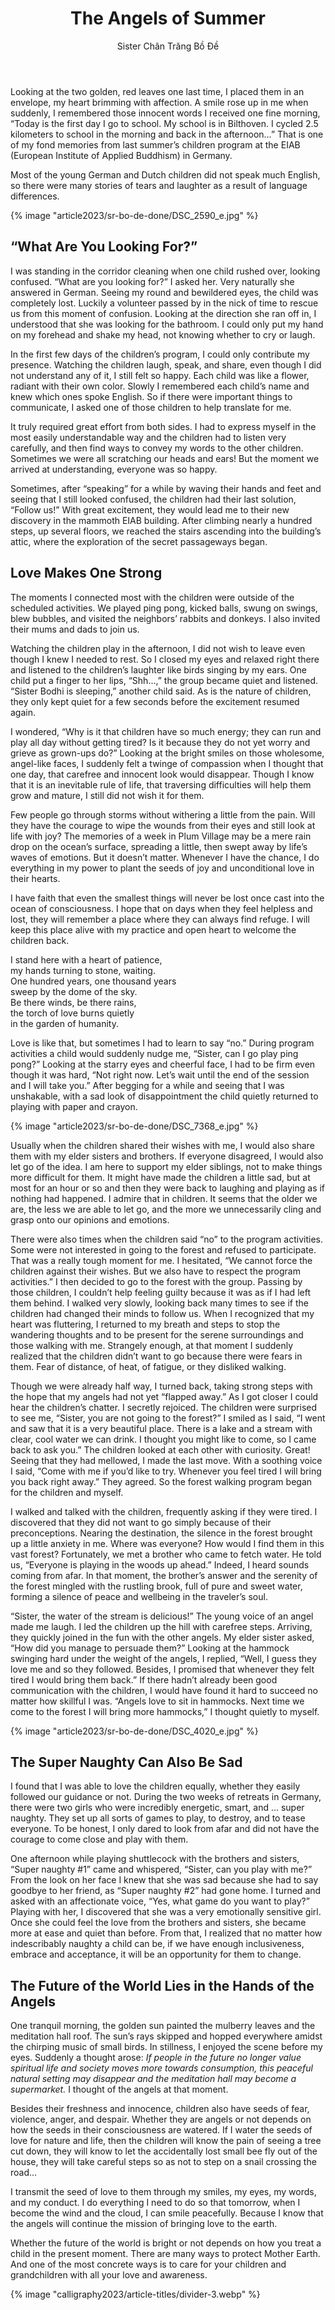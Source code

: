 ﻿---
title: The Angels of Summer
author: Sister Chân Trăng Bồ Đề
---

Looking at the two golden, red leaves one last time, I placed them in an envelope, my heart brimming with affection. A smile rose up in me when suddenly, I remembered those innocent words I received one fine morning, “Today is the first day I go to school. My school is in Bilthoven. I cycled 2.5 kilometers to school in the morning and back in the afternoon…” That is one of my fond memories from last summer’s children program at the EIAB (European Institute of Applied Buddhism) in Germany.

Most of the young German and Dutch children did not speak much English, so there were many stories of tears and laughter as a result of language differences.

{% image "article2023/sr-bo-de-done/DSC_2590_e.jpg" %}

## “What Are You Looking For?”

I was standing in the corridor cleaning when one child rushed over, looking confused. “What are you looking for?” I asked her. Very naturally she answered in German. Seeing my round and bewildered eyes, the child was completely lost. Luckily a volunteer passed by in the nick of time to rescue us from this moment of confusion. Looking at the direction she ran off in, I understood that she was looking for the bathroom. I could only put my hand on my forehead and shake my head, not knowing whether to cry or laugh.

In the first few days of the children’s program, I could only contribute my presence. Watching the children laugh, speak, and share, even though I did not understand any of it, I still felt so happy. Each child was like a flower, radiant with their own color. Slowly I remembered each child’s name and knew which ones spoke English. So if there were important things to communicate, I asked one of those children to help translate for me.

It truly required great effort from both sides. I had to express myself in the most easily understandable way and the children had to listen very carefully, and then find ways to convey my words to the other children. Sometimes we were all scratching our heads and ears! But the moment we arrived at understanding, everyone was so happy.

Sometimes, after “speaking” for a while by waving their hands and feet and seeing that I still looked confused, the children had their last solution, “Follow us!” With great excitement, they would lead me to their new discovery in the mammoth EIAB building. After climbing nearly a hundred steps, up several floors, we reached the stairs ascending into the building’s attic, where the exploration of the secret passageways began.

## Love Makes One Strong

The moments I connected most with the children were outside of the scheduled activities. We played ping pong, kicked balls, swung on swings, blew bubbles, and visited the neighbors’ rabbits and donkeys. I also invited their mums and dads to join us.

Watching the children play in the afternoon, I did not wish to leave even though I knew I needed to rest. So I closed my eyes and relaxed right there and listened to the children’s laughter like birds singing by my ears. One child put a finger to her lips, “Shh…,” the group became quiet and listened. “Sister Bodhi is sleeping,” another child said. As is the nature of children, they only kept quiet for a few seconds before the excitement resumed again.

I wondered, “Why is it that children have so much energy; they can run and play all day without getting tired? Is it because they do not yet worry and grieve as grown-ups do?” Looking at the bright smiles on those wholesome, angel-like faces, I suddenly felt a twinge of compassion when I thought that one day, that carefree and innocent look would disappear. Though I know that it is an inevitable rule of life, that traversing difficulties will help them grow and mature, I still did not wish it for them.

Few people go through storms without withering a little from the pain. Will they have the courage to wipe the wounds from their eyes and still look at life with joy? The memories of a week in Plum Village may be a mere rain drop on the ocean’s surface, spreading a little, then swept away by life’s waves of emotions. But it doesn’t matter. Whenever I have the chance, I do everything in my power to plant the seeds of joy and unconditional love in their hearts.

I have faith that even the smallest things will never be lost once cast into the ocean of consciousness. I hope that on days when they feel helpless and lost, they will remember a place where they can always find refuge. I will keep this place alive with my practice and open heart to welcome the children back.

<div class="verse">
<p>I stand here with a heart of patience,<br/>
my hands turning to stone, waiting.<br/>
One hundred years, one thousand years<br/>
sweep by the dome of the sky.<br/>
Be there winds, be there rains,<br/>
the torch of love burns quietly<br/>
in the garden of humanity.</p>
</div>

Love is like that, but sometimes I had to learn to say “no.” During program activities a child would suddenly nudge me, “Sister, can I go play ping pong?” Looking at the starry eyes and cheerful face, I had to be firm even though it was hard, “Not right now. Let’s wait until the end of the session and I will take you.” After begging for a while and seeing that I was unshakable, with a sad look of disappointment the child quietly returned to playing with paper and crayon.

{% image "article2023/sr-bo-de-done/DSC_7368_e.jpg" %}

Usually when the children shared their wishes with me, I would also share them with my elder sisters and brothers. If everyone disagreed, I would also let go of the idea. I am here to support my elder siblings, not to make things more difficult for them. It might have made the children a little sad, but at most for an hour or so and then they were back to laughing and playing as if nothing had happened. I admire that in children. It seems that the older we are, the less we are able to let go, and the more we unnecessarily cling and grasp onto our opinions and emotions.

There were also times when the children said “no” to the program activities. Some were not interested in going to the forest and refused to participate. That was a really tough moment for me. I hesitated, “We cannot force the children against their wishes. But we also have to respect the program activities.” I then decided to go to the forest with the group. Passing by those children, I couldn’t help feeling guilty because it was as if I had left them behind. I walked very slowly, looking back many times to see if the children had changed their minds to follow us. When I recognized that my heart was fluttering, I returned to my breath and steps to stop the wandering thoughts and to be present for the serene surroundings and those walking with me. Strangely enough, at that moment I suddenly realized that the children didn’t want to go because there were fears in them. Fear of distance, of heat, of fatigue, or they disliked walking.

Though we were already half way, I turned back, taking strong steps with the hope that my angels had not yet “flapped away.” As I got closer I could hear the children’s chatter. I secretly rejoiced. The children were surprised to see me, “Sister, you are not going to the forest?” I smiled as I said, “I went and saw that it is a very beautiful place. There is a lake and a stream with clear, cool water we can drink. I thought you might like to come, so I came back to ask you.” The children looked at each other with curiosity. Great! Seeing that they had mellowed, I made the last move. With a soothing voice I said, “Come with me if you’d like to try. Whenever you feel tired I will bring you back right away.” They agreed. So the forest walking program began for the children and myself.

I walked and talked with the children, frequently asking if they were tired. I discovered that they did not want to go simply because of their preconceptions. Nearing the destination, the silence in the forest brought up a little anxiety in me. Where was everyone? How would I find them in this vast forest? Fortunately, we met a brother who came to fetch water. He told us, “Everyone is playing in the woods up ahead.” Indeed, I heard sounds coming from afar. In that moment, the brother’s answer and the serenity of the forest mingled with the rustling brook, full of pure and sweet water, forming a silence of peace and wellbeing in the traveler’s soul.

“Sister, the water of the stream is delicious!” The young voice of an angel made me laugh. I led the children up the hill with carefree steps. Arriving, they quickly joined in the fun with the other angels. My elder sister asked, “How did you manage to persuade them?” Looking at the hammock swinging hard under the weight of the angels, I replied, “Well, I guess they love me and so they followed. Besides, I promised that whenever they felt tired I would bring them back.” If there hadn’t already been good communication with the children, I would have found it hard to succeed no matter how skillful I was. “Angels love to sit in hammocks. Next time we come to the forest I will bring more hammocks,” I thought quietly to myself.

{% image "article2023/sr-bo-de-done/DSC_4020_e.jpg" %}

## The Super Naughty Can Also Be Sad

I found that I was able to love the children equally, whether they easily followed our guidance or not. During the two weeks of retreats in Germany, there were two girls who were incredibly energetic, smart, and … super naughty. They set up all sorts of games to play, to destroy, and to tease everyone. To be honest, I only dared to look from afar and did not have the courage to come close and play with them.

One afternoon while playing shuttlecock with the brothers and sisters, “Super naughty #1” came and whispered, “Sister, can you play with me?” From the look on her face I knew that she was sad because she had to say goodbye to her friend, as “Super naughty #2” had gone home. I turned and asked with an affectionate voice, “Yes, what game do you want to play?” Playing with her, I discovered that she was a very emotionally sensitive girl. Once she could feel the love from the brothers and sisters, she became more at ease and quiet than before. From that, I realized that no matter how indescribably naughty a child can be, if we have enough inclusiveness, embrace and acceptance, it will be an opportunity for them to change.

## The Future of the World Lies in the Hands of the Angels

One tranquil morning, the golden sun painted the mulberry leaves and the meditation hall roof. The sun’s rays skipped and hopped everywhere amidst the chirping music of small birds. In stillness, I enjoyed the scene before my eyes. Suddenly a thought arose: *If people in the future no longer value spiritual life and society moves more towards consumption, this peaceful natural setting may disappear and the meditation hall may become a supermarket.* I thought of the angels at that moment.

Besides their freshness and innocence, children also have seeds of fear, violence, anger, and despair. Whether they are angels or not depends on how the seeds in their consciousness are watered. If I water the seeds of love for nature and life, then the children will know the pain of seeing a tree cut down, they will know to let the accidentally lost small bee fly out of the house, they will take careful steps so as not to step on a snail crossing the road…

I transmit the seed of love to them through my smiles, my eyes, my words, and my conduct. I do everything I need to do so that tomorrow, when I become the wind and the cloud, I can smile peacefully. Because I know that the angels will continue the mission of bringing love to the earth.

Whether the future of the world is bright or not depends on how you treat a child in the present moment. There are many ways to protect Mother Earth. And one of the most concrete ways is to care for your children and grandchildren with all your love and awareness.

<div class="article-end"></div>

{% image "calligraphy2023/article-titles/divider-3.webp" %}
